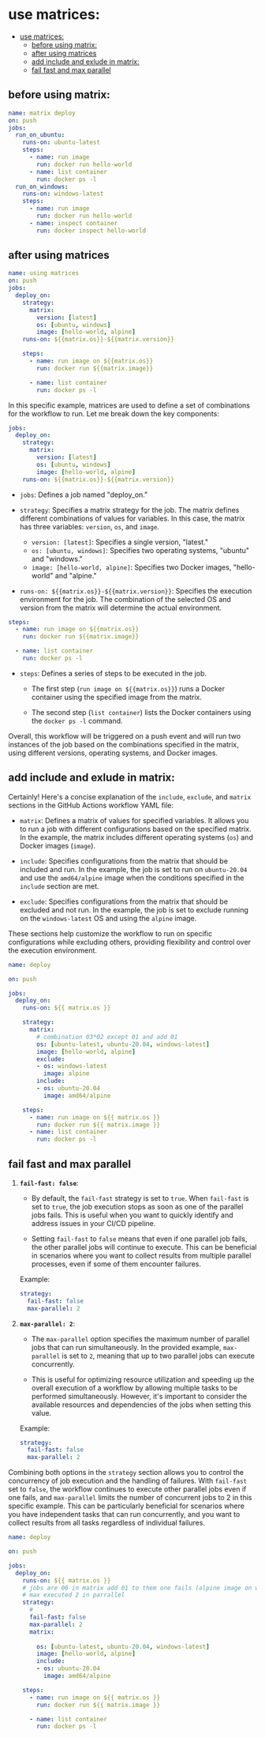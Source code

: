 # use matrices:
- [use matrices:](#use-matrices)
  - [before using matrix:](#before-using-matrix)
  - [after using matrices](#after-using-matrices)
  - [add include and exlude in matrix:](#add-include-and-exlude-in-matrix)
  - [fail fast and max parallel](#fail-fast-and-max-parallel)
## before using matrix:

```yaml
name: matrix deploy
on: push
jobs:
  run_on_ubuntu:
    runs-on: ubuntu-latest
    steps:
      - name: run image
        run: docker run hello-world
      - name: list container
        run: docker ps -l
  run_on_windows:
    runs-on: windows-latest
    steps:
      - name: run image
        run: docker run hello-world
      - name: inspect container
        run: docker inspect hello-world
```
## after using matrices
```yaml
name: using matrices
on: push
jobs:
  deploy_on:
    strategy:
      matrix:
        version: [latest]
        os: [ubuntu, windows]
        image: [hello-world, alpine]
    runs-on: ${{matrix.os}}-${{matrix.version}}

    steps:
      - name: run image on ${{matrix.os}}
        run: docker run ${{matrix.image}}

      - name: list container
        run: docker ps -l
```
In this specific example, matrices are used to define a set of combinations for the workflow to run. Let me break down the key components:

```yaml
jobs:
  deploy_on:
    strategy:
      matrix:
        version: [latest]
        os: [ubuntu, windows]
        image: [hello-world, alpine]
    runs-on: ${{matrix.os}}-${{matrix.version}}
```

- `jobs`: Defines a job named "deploy_on."

- `strategy`: Specifies a matrix strategy for the job. The matrix defines different combinations of values for variables. In this case, the matrix has three variables: `version`, `os`, and `image`.

  - `version: [latest]`: Specifies a single version, "latest."
  - `os: [ubuntu, windows]`: Specifies two operating systems, "ubuntu" and "windows."
  - `image: [hello-world, alpine]`: Specifies two Docker images, "hello-world" and "alpine."

- `runs-on: ${{matrix.os}}-${{matrix.version}}`: Specifies the execution environment for the job. The combination of the selected OS and version from the matrix will determine the actual environment.

```yaml
steps:
  - name: run image on ${{matrix.os}}
    run: docker run ${{matrix.image}}

  - name: list container
    run: docker ps -l
```

- `steps`: Defines a series of steps to be executed in the job.

  - The first step (`run image on ${{matrix.os}}`) runs a Docker container using the specified image from the matrix.

  - The second step (`list container`) lists the Docker containers using the `docker ps -l` command.

Overall, this workflow will be triggered on a push event and will run two instances of the job based on the combinations specified in the matrix, using different versions, operating systems, and Docker images.
## add include and exlude in matrix:
Certainly! Here's a concise explanation of the `include`, `exclude`, and `matrix` sections in the GitHub Actions workflow YAML file:

- `matrix`: Defines a matrix of values for specified variables. It allows you to run a job with different configurations based on the specified matrix. In the example, the matrix includes different operating systems (`os`) and Docker images (`image`).

- `include`: Specifies configurations from the matrix that should be included and run. In the example, the job is set to run on `ubuntu-20.04` and use the `amd64/alpine` image when the conditions specified in the `include` section are met.

- `exclude`: Specifies configurations from the matrix that should be excluded and not run. In the example, the job is set to exclude running on the `windows-latest` OS and using the `alpine` image.

These sections help customize the workflow to run on specific configurations while excluding others, providing flexibility and control over the execution environment.
```yaml
name: deploy

on: push

jobs:
  deploy_on:
    runs-on: ${{ matrix.os }}

    strategy:
      matrix:
        # combination 03*02 except 01 and add 01
        os: [ubuntu-latest, ubuntu-20.04, windows-latest]
        image: [hello-world, alpine]
        exclude:
        - os: windows-latest
          image: alpine
        include:
        - os: ubuntu-20.04
          image: amd64/alpine

    steps:
      - name: run image on ${{ matrix.os }}
        run: docker run ${{ matrix.image }}
      - name: list container
        run: docker ps -l
```
## fail fast and max parallel

1. **`fail-fast: false`**:
   - By default, the `fail-fast` strategy is set to `true`. When `fail-fast` is set to `true`, the job execution stops as soon as one of the parallel jobs fails. This is useful when you want to quickly identify and address issues in your CI/CD pipeline.

   - Setting `fail-fast` to `false` means that even if one parallel job fails, the other parallel jobs will continue to execute. This can be beneficial in scenarios where you want to collect results from multiple parallel processes, even if some of them encounter failures.

   Example:
   ```yaml
   strategy:
     fail-fast: false
     max-parallel: 2
   ```

2. **`max-parallel: 2`**:
   - The `max-parallel` option specifies the maximum number of parallel jobs that can run simultaneously. In the provided example, `max-parallel` is set to `2`, meaning that up to two parallel jobs can execute concurrently.

   - This is useful for optimizing resource utilization and speeding up the overall execution of a workflow by allowing multiple tasks to be performed simultaneously. However, it's important to consider the available resources and dependencies of the jobs when setting this value.

   Example:
   ```yaml
   strategy:
     fail-fast: false
     max-parallel: 2
   ```

Combining both options in the `strategy` section allows you to control the concurrency of job execution and the handling of failures. With `fail-fast` set to `false`, the workflow continues to execute other parallel jobs even if one fails, and `max-parallel` limits the number of concurrent jobs to 2 in this specific example. This can be particularly beneficial for scenarios where you have independent tasks that can run concurrently, and you want to collect results from all tasks regardless of individual failures.
```yaml
name: deploy

on: push

jobs:
  deploy_on:
    runs-on: ${{ matrix.os }}
    # jobs are 06 in matrix add 01 to them one fails (alpine image on windows)
    # max executed 2 in parrallel
    strategy:
      # 
      fail-fast: false
      max-parallel: 2
      matrix:
 
        os: [ubuntu-latest, ubuntu-20.04, windows-latest]
        image: [hello-world, alpine]
        include:
        - os: ubuntu-20.04
          image: amd64/alpine

    steps:
      - name: run image on ${{ matrix.os }}
        run: docker run ${{ matrix.image }}

      - name: list container
        run: docker ps -l
```